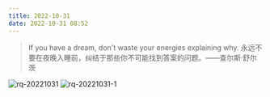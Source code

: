 ```yaml
---
title: 2022-10-31
date: 2022-10-31 08:52
---
```


> If you have a dream, don't waste your energies explaining why.
> 永远不要在夜晚入睡前，纠结于那些你不可能找到答案的问题。——查尔斯·舒尔茨
> ​

![rq-20221031](http://images.iotop.work/upic/20221031-rq-20221031.jpg)
![rq-20221031-1](http://images.iotop.work/upic/20221031-rq-20221031-1.jpg)
